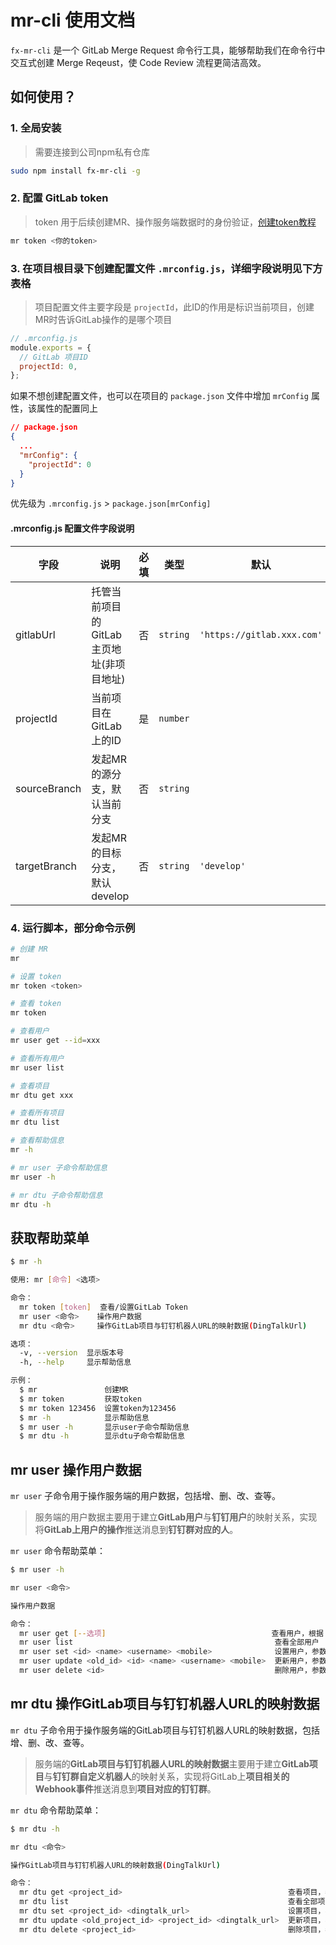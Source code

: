 # mr-cli 使用文档

`fx-mr-cli` 是一个 GitLab Merge Request 命令行工具，能够帮助我们在命令行中交互式创建 Merge Reqeust，使 Code Review 流程更简洁高效。

## 如何使用？

### 1. 全局安装

> 需要连接到公司npm私有仓库

```bash
sudo npm install fx-mr-cli -g
```

### 2. 配置 GitLab token

> token 用于后续创建MR、操作服务端数据时的身份验证，[创建token教程](https://qiuxc.cn/share/code_review.html#%E5%88%9B%E5%BB%BA-access-token)

```bash
mr token <你的token>
```

### 3. 在项目根目录下创建配置文件 `.mrconfig.js`，详细字段说明见下方表格

> 项目配置文件主要字段是 `projectId`，此ID的作用是标识当前项目，创建MR时告诉GitLab操作的是哪个项目

```js
// .mrconfig.js
module.exports = {
  // GitLab 项目ID
  projectId: 0,
};
```

如果不想创建配置文件，也可以在项目的 `package.json` 文件中增加 `mrConfig` 属性，该属性的配置同上

```json
// package.json
{
  ...
  "mrConfig": {
    "projectId": 0
  }
}
```

优先级为 `.mrconfig.js` > `package.json[mrConfig]`

#### .mrconfig.js 配置文件字段说明

| 字段 | 说明 | 必填 | 类型 | 默认 |
| --- | --- | ---- | --- | --- |
| gitlabUrl | 托管当前项目的GitLab主页地址(非项目地址) | 否 | `string` | `'https://gitlab.xxx.com'` |
| projectId | 当前项目在GitLab上的ID | 是 | `number` |  |
| sourceBranch | 发起MR的源分支，默认当前分支 | 否 | `string` |  |
| targetBranch | 发起MR的目标分支，默认develop | 否 | `string` | `'develop'` |

### 4. 运行脚本，部分命令示例

```bash
# 创建 MR
mr

# 设置 token
mr token <token>

# 查看 token
mr token

# 查看用户
mr user get --id=xxx

# 查看所有用户
mr user list

# 查看项目
mr dtu get xxx

# 查看所有项目
mr dtu list

# 查看帮助信息
mr -h

# mr user 子命令帮助信息
mr user -h

# mr dtu 子命令帮助信息
mr dtu -h
```

## 获取帮助菜单

```bash
$ mr -h

使用: mr [命令] <选项>

命令：
  mr token [token]  查看/设置GitLab Token
  mr user <命令>    操作用户数据
  mr dtu <命令>     操作GitLab项目与钉钉机器人URL的映射数据(DingTalkUrl)

选项：
  -v, --version  显示版本号                                               [布尔]
  -h, --help     显示帮助信息                                             [布尔]

示例：
  $ mr               创建MR
  $ mr token         获取token
  $ mr token 123456  设置token为123456
  $ mr -h            显示帮助信息
  $ mr user -h       显示user子命令帮助信息
  $ mr dtu -h        显示dtu子命令帮助信息
```

## mr user 操作用户数据

`mr user` 子命令用于操作服务端的用户数据，包括增、删、改、查等。
> 服务端的用户数据主要用于建立**GitLab用户**与**钉钉用户**的映射关系，实现将**GitLab上用户的操作**推送消息到**钉钉群对应的人**。

`mr user` 命令帮助菜单：

```bash
$ mr user -h

mr user <命令>

操作用户数据

命令：
  mr user get [--选项]                                     查看用户，根据 id | username | mobile 查询
  mr user list                                             查看全部用户
  mr user set <id> <name> <username> <mobile>              设置用户，参数解释: <GitLab用户ID> <你的名字> <GitLab username> <手机号>
  mr user update <old_id> <id> <name> <username> <mobile>  更新用户，参数解释: <GitLab用户ID> <新的GitLab用户ID> <你的名字> <GitLab username> <手机号>
  mr user delete <id>                                      删除用户，参数解释: <GitLab用户ID>
```

## mr dtu 操作GitLab项目与钉钉机器人URL的映射数据

`mr dtu` 子命令用于操作服务端的GitLab项目与钉钉机器人URL的映射数据，包括增、删、改、查等。
> 服务端的**GitLab项目与钉钉机器人URL的映射数据**主要用于建立**GitLab项目**与**钉钉群自定义机器人**的映射关系，实现将GitLab上**项目相关的Webhook事件**推送消息到**项目对应的钉钉群**。

`mr dtu` 命令帮助菜单：

```bash
$ mr dtu -h

mr dtu <命令>

操作GitLab项目与钉钉机器人URL的映射数据(DingTalkUrl)

命令：
  mr dtu get <project_id>                                     查看项目，参数解释: <GitLab项目ID>
  mr dtu list                                                 查看全部项目
  mr dtu set <project_id> <dingtalk_url>                      设置项目，参数解释: <GitLab项目ID> <钉钉自定义机器人URL>
  mr dtu update <old_project_id> <project_id> <dingtalk_url>  更新项目，参数解释: <GitLab项目ID> <新的GitLab项目ID> <钉钉自定义机器人URL>
  mr dtu delete <project_id>                                  删除项目，参数解释: <GitLab项目ID>
```
